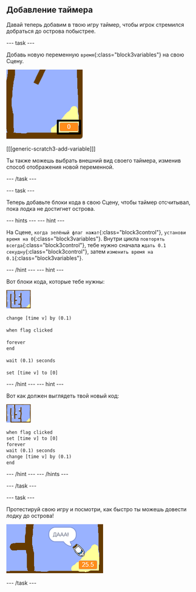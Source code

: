 ## Добавление таймера

Давай теперь добавим в твою игру таймер, чтобы игрок стремился добраться до острова побыстрее.

\--- task \---

Добавь новую переменную `время`{:class="block3variables"} на свою Сцену.

![снимок экрана](images/boat-variable-annotated.png)

[[[generic-scratch3-add-variable]]]

Ты также можешь выбрать внешний вид своего таймера, изменив способ отображения новой переменной.

\--- /task \---

\--- task \---

Теперь добавьте блоки кода в свою Сцену, чтобы таймер отсчитывал, пока лодка не достигнет острова.

\--- hints \--- \--- hint \---

На Сцене, `когда зелёный флаг нажат`{:class="block3control"}, `установи время на 0`{:class="block3variables"}. Внутри цикла `повторять всегда`{:class="block3control"}, тебе нужно сначала `ждать 0.1 секудну`{:class="block3control"}, затем `изменить время на 0.1`{:class="block3variables"}.

\--- /hint \--- \--- hint \---

Вот блоки кода, которые тебе нужны:

![сцена](images/stage.png)

```blocks3
change [time v] by (0.1)

when flag clicked

forever
end

wait (0.1) seconds

set [time v] to [0]
```

\--- /hint \--- \--- hint \---

Вот как должен выглядеть твой новый код:

![сцена](images/stage.png)

```blocks3
when flag clicked
set [time v] to [0]
forever
wait (0.1) seconds
change [time v] by (0.1)
end
```

\--- /hint \--- \--- /hints \---

\--- /task \---

\--- task \---

Протестируй свою игру и посмотри, как быстро ты можешь довести лодку до острова!

![снимок экрана](images/boat-variable-test.png)

\--- /task \---